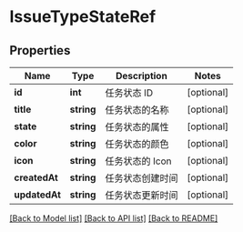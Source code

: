 # IssueTypeStateRef

## Properties

Name | Type | Description | Notes
------------ | ------------- | ------------- | -------------
**id** | **int** | 任务状态 ID | [optional] 
**title** | **string** | 任务状态的名称 | [optional] 
**state** | **string** | 任务状态的属性 | [optional] 
**color** | **string** | 任务状态的颜色 | [optional] 
**icon** | **string** | 任务状态的 Icon | [optional] 
**createdAt** | **string** | 任务状态创建时间 | [optional] 
**updatedAt** | **string** | 任务状态更新时间 | [optional] 

[[Back to Model list]](../../README.md#documentation-for-models) [[Back to API list]](../../README.md#documentation-for-api-endpoints) [[Back to README]](../../README.md)


